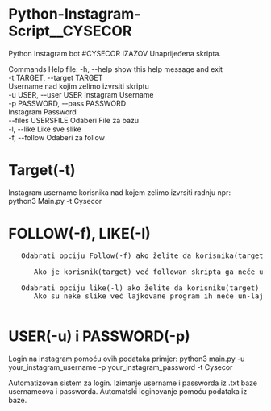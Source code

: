 # Python-Instagram-Script__CYSECOR
Python Instagram bot
#CYSECOR IZAZOV
Unaprijeđena skripta.



Commands Help file:
  -h, --help            show this help message and exit<br />
  -t TARGET, --target TARGET<br />
                        Username nad kojim zelimo izvrsiti skriptu<br />
  -u USER, --user USER  Instagram Username<br />
  -p PASSWORD, --pass PASSWORD<br />
                        Instagram Password<br />
  --files USERSFILE     Odaberi File za bazu<br />
  -l, --like            Like sve slike<br />
  -f, --follow          Odaberi za follow<br />
  
 # Target(-t)
   Instagram username korisnika nad kojem zelimo izvrsiti radnju npr:<br />
         python3 Main.py -t Cysecor
 # FOLLOW(-f), LIKE(-l)
 <pre>
   Odabrati opciju Follow(-f) ako želite da korisnika(target) automatski zaprati,<br />
      Ako je korisnik(target) već followan skripta ga neće un-followati<br />
   Odabrati opciju like(-l) ako želite da korisniku(target) automatski lajkujete slike
      Ako su neke slike već lajkovane program ih neće un-lajkati.
 </pre>
 # USER(-u) i PASSWORD(-p)
   Login na instagram pomoću ovih podataka primjer:
   python3 main.py -u your_instagram_username -p your_instagram_password -t Cysecor
 
  Automatizovan sistem za login. Izimanje username i passworda iz .txt baze usernameova i passworda.
  Automatski loginovanje pomoću podataka iz baze.
  
 
